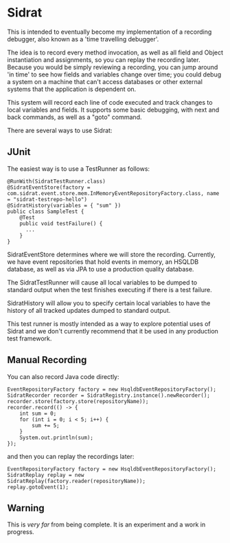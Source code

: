 Sidrat
==
This is intended to eventually become my implementation of a recording debugger, also known as a 'time travelling debugger'.

The idea is to record every method invocation, as well as all field and Object instantiation and assignments, so you can replay
the recording later.  Because you would be simply reviewing a recording, you can jump around 'in time' to see how fields and
variables change over time; you could debug a system on a machine that can't access databases or other external systems that
the application is dependent on.

This system will record each line of code executed and track changes to local variables and fields.  It supports some basic debugging, with next and back commands, as well as a "goto" command.

There are several ways to use Sidrat:

JUnit
---
The easiest way is to use a TestRunner as follows:
~~~
@RunWith(SidratTestRunner.class)
@SidratEventStore(factory = com.sidrat.event.store.mem.InMemoryEventRepositoryFactory.class, name = "sidrat-testrepo-hello")
@SidratHistory(variables = { "sum" })
public class SampleTest {
    @Test
    public void testFailure() {
      ...
    }
}
~~~

SidratEventStore determines where we will store the recording.  Currently, we have event repositories that hold events in memory,
an HSQLDB database, as well as via JPA to use a production quality database.

The SidratTestRunner will cause all local variables to be dumped to standard output when the test finishes executing if there is a test failure.

SidratHistory will allow you to specify certain local variables to have the history of all tracked updates dumped to standard output.

This test runner is mostly intended as a way to explore potential uses of Sidrat and we don't currently recommend that it be used in any production test framework.

Manual Recording
---
You can also record Java code directly:

~~~
EventRepositoryFactory factory = new HsqldbEventRepositoryFactory();
SidratRecorder recorder = SidratRegistry.instance().newRecorder();
recorder.store(factory.store(repositoryName));
recorder.record(() -> {
    int sum = 0;
    for (int i = 0; i < 5; i++) {
        sum += 5;
    }
    System.out.println(sum);
});
~~~

and then you can replay the recordings later:

~~~
EventRepositoryFactory factory = new HsqldbEventRepositoryFactory();
SidratReplay replay = new SidratReplay(factory.reader(repositoryName));
replay.gotoEvent(1);
~~~

Warning
---
This is *very far* from being complete.  It is an experiment and a work in progress.
